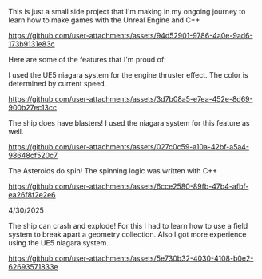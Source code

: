 This is just a small side project that I'm making in my ongoing journey to learn how to make games with the Unreal Engine and C++


https://github.com/user-attachments/assets/94d52901-9786-4a0e-9ad6-173b9131e83c

Here are some of the features that I'm proud of:

I used the UE5 niagara system for the engine thruster effect. The color is determined by current speed.

https://github.com/user-attachments/assets/3d7b08a5-e7ea-452e-8d69-900b27ec13cc

The ship does have blasters! I used the niagara system for this feature as well.

https://github.com/user-attachments/assets/027c0c59-a10a-42bf-a5a4-98648cf520c7

The Asteroids do spin! The spinning logic was written with C++

https://github.com/user-attachments/assets/6cce2580-89fb-47b4-afbf-ea26f8f2e2e6

4/30/2025

The ship can crash and explode! For this I had to learn how to use a field system to break apart a geometry collection. Also I got more experience using the UE5 niagara system.

https://github.com/user-attachments/assets/5e730b32-4030-4108-b0e2-62693571833e

